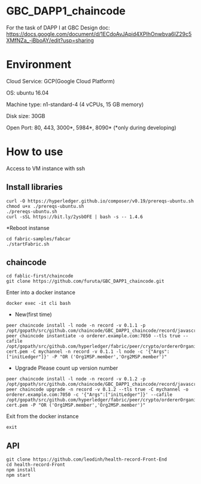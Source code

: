 # GBC_DAPP1_chaincode
For the task of DAPP Ⅰ at GBC
Design doc: https://docs.google.com/document/d/1ECdoAvJApid4XPIhOnwbva6IZ29c5XMfNZa_-jBboAY/edit?usp=sharing

# Environment

Cloud Service: GCP(Google Cloud Platform)

OS: ubuntu 16.04

Machine type: n1-standard-4 (4 vCPUs, 15 GB memory)

Disk size: 30GB

Open Port: 80, 443, 3000*, 5984*, 8090* (*only during developing)


# How to use

Access to VM instance with ssh

## Install libraries
```
curl -O https://hyperledger.github.io/composer/v0.19/prereqs-ubuntu.sh
chmod u+x ./prereqs-ubuntu.sh
./prereqs-ubuntu.sh
curl -sSL https://bit.ly/2ysbOFE | bash -s -- 1.4.6
```

*Reboot instanse

```
cd fabric-samples/fabcar
./startFabric.sh
```

## chaincode
```
cd fablic-first/chaincode
git clone https://github.com/furuta/GBC_DAPP1_chaincode.git
```
Enter into a docker instance
```
docker exec -it cli bash
```

* New(first time)
```
peer chaincode install -l node -n record -v 0.1.1 -p /opt/gopath/src/github.com/chaincode/GBC_DAPP1_chaincode/record/javascript/
peer chaincode instantiate -o orderer.example.com:7050 --tls true --cafile /opt/gopath/src/github.com/hyperledger/fabric/peer/crypto/ordererOrganizations/example.com/orderers/orderer.example.com/msp/tlscacerts/tlsca.example.com-cert.pem -C mychannel -n record -v 0.1.1 -l node -c '{"Args":["initLedger"]}' -P "OR ('Org1MSP.member','Org2MSP.member')"
```

* Upgrade
Please count up version number
```
peer chaincode install -l node -n record -v 0.1.2 -p /opt/gopath/src/github.com/chaincode/GBC_DAPP1_chaincode/record/javascript/
peer chaincode upgrade -n record -v 0.1.2 --tls true -C mychannel -o orderer.example.com:7050 -c '{"Args":["initLedger"]}' --cafile /opt/gopath/src/github.com/hyperledger/fabric/peer/crypto/ordererOrganizations/example.com/orderers/orderer.example.com/msp/tlscacerts/tlsca.example.com-cert.pem -P "OR ('Org1MSP.member','Org2MSP.member')"
```
Exit from the docker instance
```
exit
```

## API
```
git clone https://github.com/leodinh/health-record-Front-End
cd health-record-Front
npm install
npm start
```
